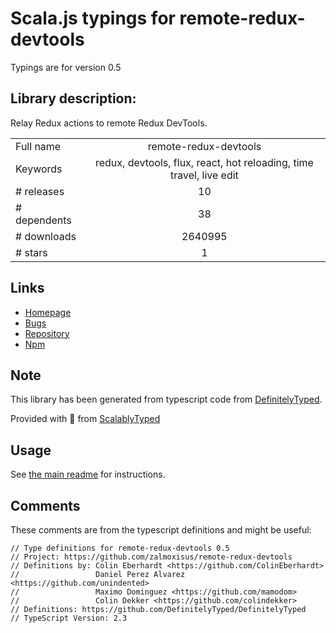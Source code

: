 
# Scala.js typings for remote-redux-devtools

Typings are for version 0.5

## Library description:
Relay Redux actions to remote Redux DevTools.

|                    |                 |
| ------------------ | :-------------: |
| Full name          | remote-redux-devtools |
| Keywords           | redux, devtools, flux, react, hot reloading, time travel, live edit |
| # releases         | 10 |
| # dependents       | 38 |
| # downloads        | 2640995 |
| # stars            | 1 |

## Links
- [Homepage](https://github.com/zalmoxisus/remote-redux-devtools)
- [Bugs](https://github.com/zalmoxisus/remote-redux-devtools/issues)
- [Repository](https://github.com/zalmoxisus/remote-redux-devtools)
- [Npm](https://www.npmjs.com/package/remote-redux-devtools)
    


## Note
This library has been generated from typescript code from [DefinitelyTyped](https://definitelytyped.org).

Provided with :purple_heart: from [ScalablyTyped](https://github.com/oyvindberg/ScalablyTyped)

## Usage
See [the main readme](../../readme.md) for instructions.

## Comments

These comments are from the typescript definitions and might be useful:
```
// Type definitions for remote-redux-devtools 0.5
// Project: https://github.com/zalmoxisus/remote-redux-devtools
// Definitions by: Colin Eberhardt <https://github.com/ColinEberhardt>
//                 Daniel Perez Alvarez <https://github.com/unindented>
//                 Maximo Dominguez <https://github.com/mamodom>
//                 Colin Dekker <https://github.com/colindekker>
// Definitions: https://github.com/DefinitelyTyped/DefinitelyTyped
// TypeScript Version: 2.3

```

